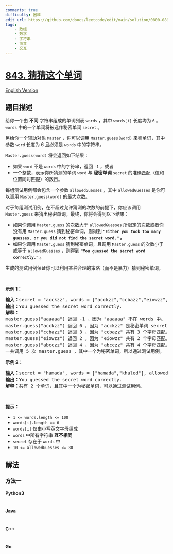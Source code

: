 ```yaml
---
comments: true
difficulty: 困难
edit_url: https://github.com/doocs/leetcode/edit/main/solution/0800-0899/0843.Guess%20the%20Word/README.md
tags:
    - 数组
    - 数学
    - 字符串
    - 博弈
    - 交互
---
```


<!-- problem:start -->

# [843. 猜猜这个单词](https://leetcode.cn/problems/guess-the-word)

[English Version](/solution/0800-0899/0843.Guess%20the%20Word/README_EN.md)

## 题目描述

<!-- description:start -->

<p>给你一个由 <strong>不同</strong> 字符串组成的单词列表&nbsp;<code>words</code> ，其中 <code>words[i]</code>&nbsp;长度均为&nbsp;<code>6</code> 。<code>words</code> 中的一个单词将被选作秘密单词 <code>secret</code>&nbsp;。</p>

<p>另给你一个辅助对象&nbsp;<code>Master</code> ，你可以调用&nbsp;<code>Master.guess(word)</code> 来猜单词，其中参数 <code>word</code> 长度为 6 且必须是 <code>words</code> 中的字符串。</p>

<p><code>Master.guess(word)</code> 将会返回如下结果：</p>

<ul>
	<li>如果 <code>word</code> 不是 <code>words</code> 中的字符串，返回 <code>-1</code> ，或者</li>
	<li>一个整数，表示你所猜测的单词 <code>word</code> 与 <strong>秘密单词</strong>&nbsp;<code>secret</code>&nbsp;的准确匹配（值和位置同时匹配）的数目。</li>
</ul>

<p>每组测试用例都会包含一个参数 <code>allowedGuesses</code> ，其中 <code>allowedGuesses</code> 是你可以调用 <code>Master.guess(word)</code> 的最大次数。</p>

<p>对于每组测试用例，在不超过允许猜测的次数的前提下，你应该调用 <code>Master.guess</code> 来猜出秘密单词。最终，你将会得到以下结果：</p>

<ul>
	<li>如果你调用 <code>Master.guess</code> 的次数大于 <code>allowedGuesses</code> 所限定的次数或者你没有用 <code>Master.guess</code> 猜到秘密单词，则得到 <strong><code>"Either you took too many guesses, or you did not find the secret word."</code> 。</strong></li>
	<li>如果你调用 <code>Master.guess</code> 猜到秘密单词，且调用 <code>Master.guess</code> 的次数小于或等于 <code>allowedGuesses</code> ，则得到 <strong><code>"You guessed the secret word correctly."</code> 。</strong></li>
</ul>

<p>生成的测试用例保证你可以利用某种合理的策略（而不是暴力）猜到秘密单词。</p>
&nbsp;

<p><strong>示例 1：</strong></p>

<pre>
<strong>输入：</strong>secret = "acckzz", words = ["acckzz","ccbazz","eiowzz","abcczz"], allowedGuesses = 10
<strong>输出：</strong>You guessed the secret word correctly.
<strong>解释：</strong>
master.guess("aaaaaa") 返回 -1 ，因为 "aaaaaa" 不在 words 中。
master.guess("acckzz") 返回 6 ，因为 "acckzz" 是秘密单词 secret ，共有 6 个字母匹配。
master.guess("ccbazz") 返回 3 ，因为 "ccbazz" 共有 3 个字母匹配。
master.guess("eiowzz") 返回 2 ，因为 "eiowzz" 共有 2 个字母匹配。
master.guess("abcczz") 返回 4 ，因为 "abcczz" 共有 4 个字母匹配。
一共调用 5 次 master.guess ，其中一个为秘密单词，所以通过测试用例。
</pre>

<p><strong>示例 2：</strong></p>

<pre>
<strong>输入：</strong>secret = "hamada", words = ["hamada","khaled"], allowedGuesses = 10
<strong>输出：</strong>You guessed the secret word correctly.
<strong>解释：</strong>共有 2 个单词，且其中一个为秘密单词，可以通过测试用例。</pre>

<p>&nbsp;</p>

<p><strong>提示：</strong></p>

<ul>
	<li><code>1 &lt;= words.length &lt;= 100</code></li>
	<li><code>words[i].length == 6</code></li>
	<li><code>words[i]</code> 仅由小写英文字母组成</li>
	<li><code>words</code> 中所有字符串 <strong>互不相同</strong></li>
	<li><code>secret</code> 存在于 <code>words</code> 中</li>
	<li><code>10 &lt;= allowedGuesses &lt;= 30</code></li>
</ul>

<!-- description:end -->

## 解法

<!-- solution:start -->

### 方法一

<!-- tabs:start -->

#### Python3

```python

```

#### Java

```java

```

#### C++

```cpp

```

#### Go

```go

```

<!-- tabs:end -->

<!-- solution:end -->

<!-- problem:end -->
